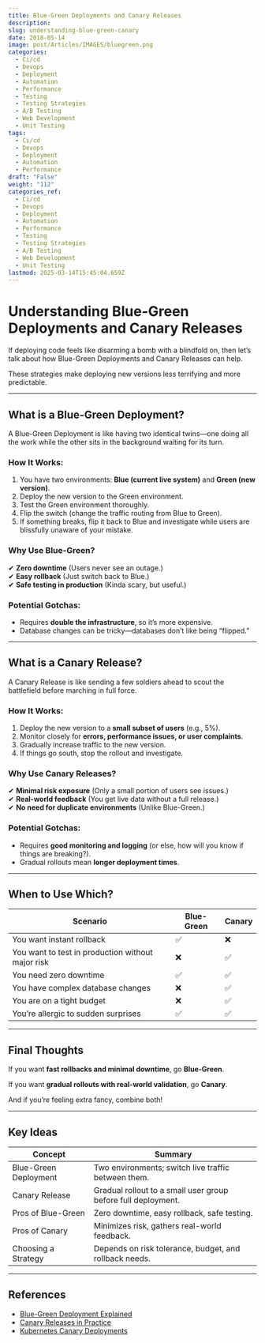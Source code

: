 ```yaml
---
title: Blue-Green Deployments and Canary Releases
description: 
slug: understanding-blue-green-canary
date: 2018-05-14
image: post/Articles/IMAGES/bluegreen.png
categories:
  - Ci/cd
  - Devops
  - Deployment
  - Automation
  - Performance
  - Testing
  - Testing Strategies
  - A/B Testing
  - Web Development
  - Unit Testing
tags:
  - Ci/cd
  - Devops
  - Deployment
  - Automation
  - Performance
draft: "False"
weight: "112"
categories_ref:
  - Ci/cd
  - Devops
  - Deployment
  - Automation
  - Performance
  - Testing
  - Testing Strategies
  - A/B Testing
  - Web Development
  - Unit Testing
lastmod: 2025-03-14T15:45:04.659Z
---
```

# Understanding Blue-Green Deployments and Canary Releases

If deploying code feels like disarming a bomb with a blindfold on, then let’s talk about how Blue-Green Deployments and Canary Releases can help.

These strategies make deploying new versions less terrifying and more predictable.

***

## **What is a Blue-Green Deployment?**

A Blue-Green Deployment is like having two identical twins—one doing all the work while the other sits in the background waiting for its turn.

### **How It Works:**

1. You have two environments: **Blue (current live system)** and **Green (new version)**.
2. Deploy the new version to the Green environment.
3. Test the Green environment thoroughly.
4. Flip the switch (change the traffic routing from Blue to Green).
5. If something breaks, flip it back to Blue and investigate while users are blissfully unaware of your mistake.

### **Why Use Blue-Green?**

✔ **Zero downtime** (Users never see an outage.)\
✔ **Easy rollback** (Just switch back to Blue.)\
✔ **Safe testing in production** (Kinda scary, but useful.)

### **Potential Gotchas:**

* Requires **double the infrastructure**, so it’s more expensive.
* Database changes can be tricky—databases don’t like being “flipped.”

***

## **What is a Canary Release?**

A Canary Release is like sending a few soldiers ahead to scout the battlefield before marching in full force.

### **How It Works:**

1. Deploy the new version to a **small subset of users** (e.g., 5%).
2. Monitor closely for **errors, performance issues, or user complaints**.
3. Gradually increase traffic to the new version.
4. If things go south, stop the rollout and investigate.

### **Why Use Canary Releases?**

✔ **Minimal risk exposure** (Only a small portion of users see issues.)\
✔ **Real-world feedback** (You get live data without a full release.)\
✔ **No need for duplicate environments** (Unlike Blue-Green.)

### **Potential Gotchas:**

* Requires **good monitoring and logging** (or else, how will you know if things are breaking?).
* Gradual rollouts mean **longer deployment times**.

***

## **When to Use Which?**

| Scenario                                          | Blue-Green | Canary |
| ------------------------------------------------- | ---------- | ------ |
| You want instant rollback                         | ✅          | ❌      |
| You want to test in production without major risk | ❌          | ✅      |
| You need zero downtime                            | ✅          | ✅      |
| You have complex database changes                 | ❌          | ✅      |
| You are on a tight budget                         | ❌          | ✅      |
| You’re allergic to sudden surprises               | ✅          | ✅      |

***

## **Final Thoughts**

If you want **fast rollbacks and minimal downtime**, go **Blue-Green**.

If you want **gradual rollouts with real-world validation**, go **Canary**.

And if you’re feeling extra fancy, combine both!

***

## **Key Ideas**

| Concept               | Summary                                                       |
| --------------------- | ------------------------------------------------------------- |
| Blue-Green Deployment | Two environments; switch live traffic between them.           |
| Canary Release        | Gradual rollout to a small user group before full deployment. |
| Pros of Blue-Green    | Zero downtime, easy rollback, safe testing.                   |
| Pros of Canary        | Minimizes risk, gathers real-world feedback.                  |
| Choosing a Strategy   | Depends on risk tolerance, budget, and rollback needs.        |

***

## **References**

* [Blue-Green Deployment Explained](https://martinfowler.com/bliki/BlueGreenDeployment.html)
* [Canary Releases in Practice](https://medium.com/devopslinks/canary-deployments-5f7f99f9c379)
* [Kubernetes Canary Deployments](https://kubernetes.io/docs/concepts/workloads/controllers/deployment/)
